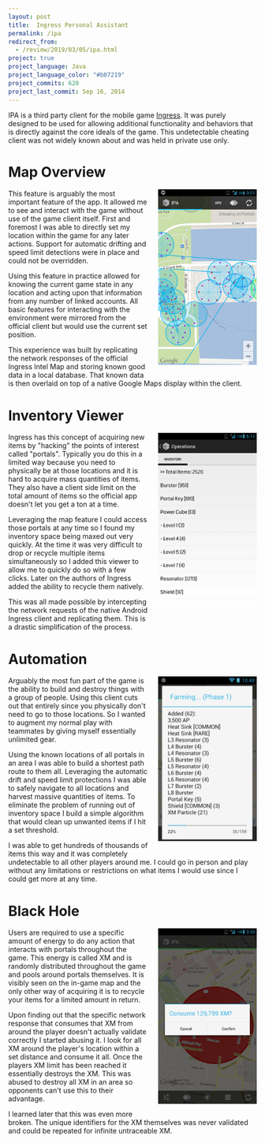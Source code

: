 ```yaml
---
layout: post
title:  Ingress Personal Assistant
permalink: /ipa
redirect_from:
  - /review/2019/03/05/ipa.html
project: true
project_language: Java
project_language_color: "#b07219"
project_commits: 620
project_last_commit: Sep 16, 2014
---
```


IPA is a third party client for the mobile game [Ingress](https://www.ingress.com/). It was purely designed to be used for allowing additional functionality and behaviors that is directly against the core ideals of the game. This undetectable cheating client was not widely known about and was held in private use only.

# Map Overview
<img
   align="right"
   src="/assets/ipa/map.png"
   width="200"
   style="padding-left:20px;padding-bottom:20px;">
This feature is arguably the most important feature of the app. It allowed me to see and interact with the game without use of the game client itself. First and foremost I was able to directly set my location within the game for any later actions. Support for automatic drifting and speed limit detections were in place and could not be overridden.

Using this feature in practice allowed for knowing the current game state in any location and acting upon that information from any number of linked accounts. All basic features for interacting with the environment were mirrored from the official client but would use the current set position.

This experience was built by replicating the network responses of the official Ingress Intel Map and storing known good data in a local database. That known data is then overlaid on top of a native Google Maps display within the client.

# Inventory Viewer
<img
   align="right"
   src="/assets/ipa/inventory_overview.png"
   width="200"
   style="padding-left:20px;padding-bottom:20px;">
Ingress has this concept of acquiring new items by "hacking" the points of interest called "portals". Typically you do this in a limited way because you need to physically be at those locations and it is hard to acquire mass quantities of items. They also have a client side limit on the total amount of items so the official app doesn't let you get a ton at a time.

Leveraging the map feature I could access those portals at any time so I found my inventory space being maxed out very quickly. At the time it was very difficult to drop or recycle multiple items simultaneously so I added this viewer to allow me to quickly do so with a few clicks. Later on the authors of Ingress added the ability to recycle them natively.

This was all made possible by intercepting the network requests of the native Android Ingress client and replicating them. This is a drastic simplification of the process.

# Automation
<img
   align="right"
   src="/assets/ipa/farming_in_progress.png"
   width="200"
   style="padding-left:20px;padding-bottom:20px;">
Arguably the most fun part of the game is the ability to build and destroy things with a group of people. Using this client cuts out that entirely since you physically don't need to go to those locations. So I wanted to augment my normal play with teammates by giving myself essentially unlimited gear.

Using the known locations of all portals in an area I was able to build a shortest path route to them all. Leveraging the automatic drift and speed limit protections I was able to safely navigate to all locations and harvest massive quantities of items. To eliminate the problem of running out of inventory space I build a simple algorithm that would clean up unwanted items if I hit a set threshold.

I was able to get hundreds of thousands of items this way and it was completely undetectable to all other players around me. I could go in person and play without any limitations or restrictions on what items I would use since I could get more at any time.

# Black Hole
<img
   align="right"
   src="/assets/ipa/black_hole.png"
   width="200"
   style="padding-left:20px;padding-bottom:20px;">
Users are required to use a specific amount of energy to do any action that interacts with portals throughout the game. This energy is called XM and is randomly distributed throughout the game and pools around portals themselves. It is visibly seen on the in-game map and the only other way of acquiring it is to recycle your items for a limited amount in return.

Upon finding out that the specific network response that consumes that XM from around the player doesn't actually validate correctly I started abusing it. I look for all XM around the player's location within a set distance and consume it all. Once the players XM limit has been reached it essentially destroys the XM. This was abused to destroy all XM in an area so opponents can't use this to their advantage.

I learned later that this was even more broken. The unique identifiers for the XM themselves was never validated and could be repeated for infinite untraceable XM.
